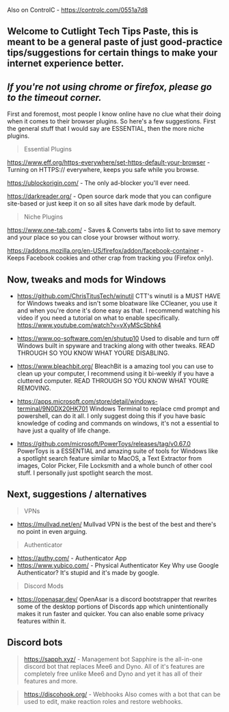Also on ControlC - https://controlc.com/0551a7d8
## Welcome to Cutlight Tech Tips Paste, this is meant to be a general paste of just good-practice tips/suggestions for certain things to make your internet experience better.
## _If you're not using chrome or firefox, please go to the timeout corner._

First and foremost, most people I know online have no clue what their doing when it comes to their browser plugins. So here's a few suggestions. First the general stuff that I would say are ESSENTIAL, then the more niche plugins.

> Essential Plugins 

https://www.eff.org/https-everywhere/set-https-default-your-browser - Turning on HTTPS:// everywhere, keeps you safe while you browse.

https://ublockorigin.com/ - The only ad-blocker you'll ever need.

https://darkreader.org/ - Open source dark mode that you can configure site-based or just keep it on so all sites have dark mode by default.

> Niche Plugins 

https://www.one-tab.com/ - Saves & Converts tabs into list to save memory and your place so you can close your browser without worry.

https://addons.mozilla.org/en-US/firefox/addon/facebook-container - Keeps Facebook cookies and other crap from tracking you (Firefox only).

## Now, tweaks and mods for Windows
- https://github.com/ChrisTitusTech/winutil
CTT's winutil is a MUST HAVE for Windows tweaks and isn't some bloatware like CCleaner, you use it and when you're done it's done easy as that. I recommend watching his video if you need a tutorial on what to enable specifically. https://www.youtube.com/watch?v=vXyMScSbhk4

- https://www.oo-software.com/en/shutup10
Used to disable and turn off Windows built in spyware and tracking along with other tweaks. READ THROUGH SO YOU KNOW WHAT YOURE DISABLING.
- https://www.bleachbit.org/
BleachBit is a amazing tool you can use to clean up your computer, I recommend using it bi-weekly if you have a cluttered computer. READ THROUGH SO YOU KNOW WHAT YOURE REMOVING.

- https://apps.microsoft.com/store/detail/windows-terminal/9N0DX20HK701
Windows Terminal to replace cmd prompt and powershell, can do it all. I only suggest doing this if you have basic knowledge of coding and commands on windows, it's not a essential to have just a quality of life change.

- https://github.com/microsoft/PowerToys/releases/tag/v0.67.0
PowerToys is a ESSENTIAL and amazing suite of tools for Windows like a spotlight search feature similar to MacOS, a Text Extractor from images, Color Picker, File Locksmith and a whole bunch of other cool stuff. I personally just spotlight search the most.

## Next, suggestions / alternatives
> VPNs
- https://mullvad.net/en/ 
Mullvad VPN is the best of the best and there's no point in even arguing. 

> Authenticator
- https://authy.com/ - Authenticator App
- https://www.yubico.com/ - Physical Authenticator Key
Why use Google Authenticator? It's stupid and it's made by google.

> Discord Mods
- https://openasar.dev/
OpenAsar is a discord bootstrapper that rewrites some of the desktop portions of Discords app which unintentionally makes it run faster and quicker. You can also enable some privacy features within it.

## Discord bots
> https://sapph.xyz/ - Management bot
Sapphire is the all-in-one discord bot that replaces Mee6 and Dyno. All of it's features are completely free unlike Mee6 and Dyno and yet it has all of their features and more.

> https://discohook.org/ - Webhooks
Also comes with a bot that can be used to edit, make reaction roles and restore webhooks.
